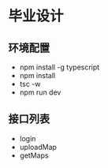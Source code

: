 # 毕业设计

## 环境配置
* npm install -g typescript
* npm install
* tsc -w
* npm run dev

## 接口列表
* login
* uploadMap
* getMaps